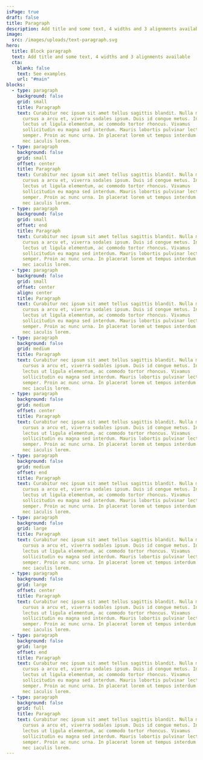 ```yaml
---
isPage: true
draft: false
title: Paragraph
description: Add title and some text, 4 widths and 3 alignments available
image:
  src: /images/uploads/text-paragraph.svg
hero:
  title: Block paragraph
  text: Add title and some text, 4 widths and 3 alignments available
  cta:
    blank: false
    text: See examples
    url: "#main"
blocks:
  - type: paragraph
    background: false
    grid: small
    title: Paragraph
    text: Curabitur nec ipsum sit amet tellus sagittis blandit. Nulla massa nibh,
      cursus a arcu et, viverra sodales ipsum. Duis id congue metus. In commodo
      lectus ut ligula elementum, ac commodo tortor rhoncus. Vivamus
      sollicitudin eu magna sed interdum. Mauris lobortis pulvinar lectus at
      semper. Proin ac nunc urna. In placerat lorem ut tempus interdum. Maecenas
      nec iaculis lorem.
  - type: paragraph
    background: false
    grid: small
    offset: center
    title: Paragraph
    text: Curabitur nec ipsum sit amet tellus sagittis blandit. Nulla massa nibh,
      cursus a arcu et, viverra sodales ipsum. Duis id congue metus. In commodo
      lectus ut ligula elementum, ac commodo tortor rhoncus. Vivamus
      sollicitudin eu magna sed interdum. Mauris lobortis pulvinar lectus at
      semper. Proin ac nunc urna. In placerat lorem ut tempus interdum. Maecenas
      nec iaculis lorem.
  - type: paragraph
    background: false
    grid: small
    offset: end
    title: Paragraph
    text: Curabitur nec ipsum sit amet tellus sagittis blandit. Nulla massa nibh,
      cursus a arcu et, viverra sodales ipsum. Duis id congue metus. In commodo
      lectus ut ligula elementum, ac commodo tortor rhoncus. Vivamus
      sollicitudin eu magna sed interdum. Mauris lobortis pulvinar lectus at
      semper. Proin ac nunc urna. In placerat lorem ut tempus interdum. Maecenas
      nec iaculis lorem.
  - type: paragraph
    background: false
    grid: small
    offset: center
    align: center
    title: Paragraph
    text: Curabitur nec ipsum sit amet tellus sagittis blandit. Nulla massa nibh,
      cursus a arcu et, viverra sodales ipsum. Duis id congue metus. In commodo
      lectus ut ligula elementum, ac commodo tortor rhoncus. Vivamus
      sollicitudin eu magna sed interdum. Mauris lobortis pulvinar lectus at
      semper. Proin ac nunc urna. In placerat lorem ut tempus interdum. Maecenas
      nec iaculis lorem.
  - type: paragraph
    background: false
    grid: medium
    title: Paragraph
    text: Curabitur nec ipsum sit amet tellus sagittis blandit. Nulla massa nibh,
      cursus a arcu et, viverra sodales ipsum. Duis id congue metus. In commodo
      lectus ut ligula elementum, ac commodo tortor rhoncus. Vivamus
      sollicitudin eu magna sed interdum. Mauris lobortis pulvinar lectus at
      semper. Proin ac nunc urna. In placerat lorem ut tempus interdum. Maecenas
      nec iaculis lorem.
  - type: paragraph
    background: false
    grid: medium
    offset: center
    title: Paragraph
    text: Curabitur nec ipsum sit amet tellus sagittis blandit. Nulla massa nibh,
      cursus a arcu et, viverra sodales ipsum. Duis id congue metus. In commodo
      lectus ut ligula elementum, ac commodo tortor rhoncus. Vivamus
      sollicitudin eu magna sed interdum. Mauris lobortis pulvinar lectus at
      semper. Proin ac nunc urna. In placerat lorem ut tempus interdum. Maecenas
      nec iaculis lorem.
  - type: paragraph
    background: false
    grid: medium
    offset: end
    title: Paragraph
    text: Curabitur nec ipsum sit amet tellus sagittis blandit. Nulla massa nibh,
      cursus a arcu et, viverra sodales ipsum. Duis id congue metus. In commodo
      lectus ut ligula elementum, ac commodo tortor rhoncus. Vivamus
      sollicitudin eu magna sed interdum. Mauris lobortis pulvinar lectus at
      semper. Proin ac nunc urna. In placerat lorem ut tempus interdum. Maecenas
      nec iaculis lorem.
  - type: paragraph
    background: false
    grid: large
    title: Paragraph
    text: Curabitur nec ipsum sit amet tellus sagittis blandit. Nulla massa nibh,
      cursus a arcu et, viverra sodales ipsum. Duis id congue metus. In commodo
      lectus ut ligula elementum, ac commodo tortor rhoncus. Vivamus
      sollicitudin eu magna sed interdum. Mauris lobortis pulvinar lectus at
      semper. Proin ac nunc urna. In placerat lorem ut tempus interdum. Maecenas
      nec iaculis lorem.
  - type: paragraph
    background: false
    grid: large
    offset: center
    title: Paragraph
    text: Curabitur nec ipsum sit amet tellus sagittis blandit. Nulla massa nibh,
      cursus a arcu et, viverra sodales ipsum. Duis id congue metus. In commodo
      lectus ut ligula elementum, ac commodo tortor rhoncus. Vivamus
      sollicitudin eu magna sed interdum. Mauris lobortis pulvinar lectus at
      semper. Proin ac nunc urna. In placerat lorem ut tempus interdum. Maecenas
      nec iaculis lorem.
  - type: paragraph
    background: false
    grid: large
    offset: end
    title: Paragraph
    text: Curabitur nec ipsum sit amet tellus sagittis blandit. Nulla massa nibh,
      cursus a arcu et, viverra sodales ipsum. Duis id congue metus. In commodo
      lectus ut ligula elementum, ac commodo tortor rhoncus. Vivamus
      sollicitudin eu magna sed interdum. Mauris lobortis pulvinar lectus at
      semper. Proin ac nunc urna. In placerat lorem ut tempus interdum. Maecenas
      nec iaculis lorem.
  - type: paragraph
    background: false
    grid: full
    title: Paragraph
    text: Curabitur nec ipsum sit amet tellus sagittis blandit. Nulla massa nibh,
      cursus a arcu et, viverra sodales ipsum. Duis id congue metus. In commodo
      lectus ut ligula elementum, ac commodo tortor rhoncus. Vivamus
      sollicitudin eu magna sed interdum. Mauris lobortis pulvinar lectus at
      semper. Proin ac nunc urna. In placerat lorem ut tempus interdum. Maecenas
      nec iaculis lorem.
---
```

